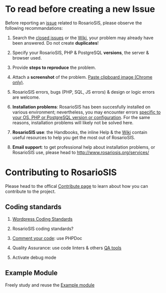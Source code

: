 # To read before creating a new Issue

Before reporting an [issue](https://github.com/francoisjacquet/rosariosis/issues/) related to RosarioSIS, please observe the following recommandations:

1. Search the [closed issues](https://github.com/francoisjacquet/rosariosis/issues?q=is%3Aissue+is%3Aclosed) or the [Wiki](https://github.com/francoisjacquet/rosariosis/wiki), your problem may already have been answered. Do not create **duplicates**!

2. Specify your RosarioSIS, PHP & PostgreSQL **versions**, the server & browser used.

3. Provide **steps to reproduce** the problem.

4. Attach a **screenshot** of the problem. [Paste clipboard image (Chrome only)](https://github.com/tiimgreen/github-cheat-sheet#pasting-clipboard-image-to-comments).

5. RosarioSIS errors, bugs (PHP, SQL, JS errors) & design or logic errors are welcome.

6. **Installation problems**: RosarioSIS has been succesfully installed on various environment; nevertheless, you may encounter errors [specific to your OS, PHP or PostgreSQL version or configuration](https://github.com/francoisjacquet/rosariosis/blob/mobile/INSTALL#L10). For the same reasons, installation problems will likely not be solved here.

7. **RosarioSIS use**: the Handbooks, the inline Help & the [Wiki](https://github.com/francoisjacquet/rosariosis/wiki) contain useful resources to help you get the most out of RosarioSIS.

8. **Email support**: to get professional help about installation problems, or RosarioSIS use, please head to http://www.rosariosis.org/services/


# Contributing to RosarioSIS

Please head to the offical [Contribute page](http://www.rosariosis.org/contribute) to learn about how you can contribute to the project.

## Coding standards

1. [Wordpress Coding Standards](https://make.wordpress.org/core/handbook/coding-standards/)

2. RosarioSIS coding standards?

3. [Comment your code](https://make.wordpress.org/core/handbook/best-practices/inline-documentation-standards/): use PHPDoc

4. Quality Assurance: use code linters & others [QA tools](http://phpqatools.org/)

5. Activate debug mode

## Example Module

Freely study and reuse the [Example module](https://github.com/francoisjacquet/rosariosis-module-example)